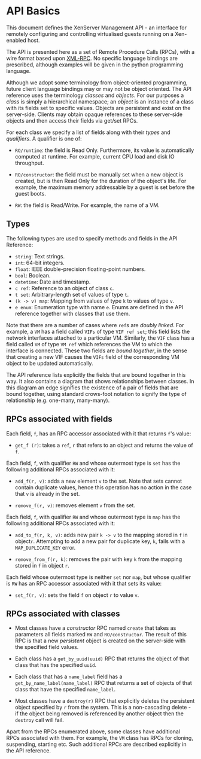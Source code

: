 # API Basics

This document defines the XenServer Management API - an interface for remotely
configuring and controlling virtualised guests running on a Xen-enabled host.

The API is presented here as a set of Remote Procedure Calls (RPCs), with a wire
format based upon [XML-RPC](http://xmlrpc.scripting.com/spec.html). No specific
language bindings are prescribed, although examples will be given in the python
programming language.

Although we adopt some terminology from object-oriented programming,
future client language bindings may or may not be object oriented.
The API reference uses the terminology _classes_ and _objects_.
For our purposes a _class_ is simply a hierarchical namespace;
an _object_ is an instance of a class with its fields set to
specific values. Objects are persistent and exist on the server-side.
Clients may obtain opaque references to these server-side objects and then
access their fields via get/set RPCs.

For each class we specify a list of fields along with their _types_ and
_qualifiers_. A qualifier is one of:

* `RO/runtime`: the field is Read Only. Furthermore, its value is
  automatically computed at runtime. For example, current CPU load and disk IO
  throughput.

* `RO/constructor`: the field must be manually set when a new object is
  created, but is then Read Only for the duration of the object's life.
  For example, the maximum memory addressable by a guest is set
  before the guest boots.

* `RW`: the field is Read/Write. For example, the name of a VM.

## Types

The following types are used to specify methods and fields in the API Reference:

* `string`: Text strings.
* `int`: 64-bit integers.
* `float`: IEEE double-precision floating-point numbers.
* `bool`: Boolean.
* `datetime`: Date and timestamp.
* `c ref`: Reference to an object of class `c`.
* `t set`: Arbitrary-length set of values of type `t`.
* `(k -> v) map`: Mapping from values of type `k` to values of type `v`.
* `e enum`: Enumeration type with name `e`. Enums are defined in the
  API reference together with classes that use them.

Note that there are a number of cases where `ref`s are _doubly linked_.
For example, a `VM` has a field called `VIFs` of type `VIF ref set`;
this field lists the network interfaces attached to a particular VM.
Similarly, the `VIF` class has a field called `VM` of type `VM ref`
which references the VM to which the interface is connected.
These two fields are _bound together_, in the sense that
creating a new VIF causes the `VIFs` field of the corresponding
VM object to be updated automatically.

The API reference lists explicitly the fields that are
bound together in this way. It also contains a diagram that shows
relationships between classes. In this diagram an edge signifies the
existence of a pair of fields that are bound together, using standard
crows-foot notation to signify the type of relationship (e.g.
one-many, many-many).

## RPCs associated with fields

Each field, `f`, has an RPC accessor associated with it that returns `f`'s value:

* `get_f (r)`: takes a `ref`, `r` that refers to an object and returns the value
  of `f`.

Each field, `f`, with qualifier `RW` and whose outermost type is `set` has the
following additional RPCs associated with it:

* `add_f(r, v)`: adds a new element `v` to the set.
  Note that sets cannot contain duplicate values, hence this operation has
  no action in the case that `v` is already in the set.

* `remove_f(r, v)`: removes element `v` from the set.

Each field, `f`, with qualifier `RW` and whose outermost type is `map` has the
following additional RPCs associated with it:

* `add_to_f(r, k, v)`: adds new pair `k -> v` to the mapping stored in `f` in
  object`r`. Attempting to add a new pair for duplicate key, `k`, fails with a
  `MAP_DUPLICATE_KEY` error.

* `remove_from_f(r, k)`: removes the pair with key `k`
  from the mapping stored in `f` in object `r`.

Each field whose outermost type is neither `set` nor `map`, but whose
qualifier is `RW` has an RPC accessor associated with it that sets its value:

* `set_f(r, v)`: sets the field `f` on object `r` to value `v`.

## RPCs associated with classes

* Most classes have a _constructor_ RPC named `create` that
  takes as parameters all fields marked `RW` and `RO/constructor`. The result
  of this RPC is that a new _persistent_ object is created on the server-side
  with the specified field values.

* Each class has a `get_by_uuid(uuid)` RPC that returns the object
  of that class that has the specified `uuid`.

* Each class that has a `name_label` field has a
  `get_by_name_label(name_label)` RPC that returns a set of objects of that
  class that have the specified `name_label`.

* Most classes have a `destroy(r)` RPC that explicitly deletes
  the persistent object specified by `r` from the system.  This is a
  non-cascading delete - if the object being removed is referenced by another
  object then the `destroy` call will fail.

Apart from the RPCs enumerated above, some classes have additional RPCs
associated with them. For example, the `VM` class has RPCs for cloning,
suspending, starting etc. Such additional RPCs are described explicitly
in the API reference.
